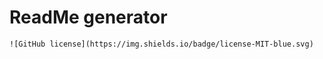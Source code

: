 # ReadMe generator

  
    
    ![GitHub license](https://img.shields.io/badge/license-MIT-blue.svg)



  
